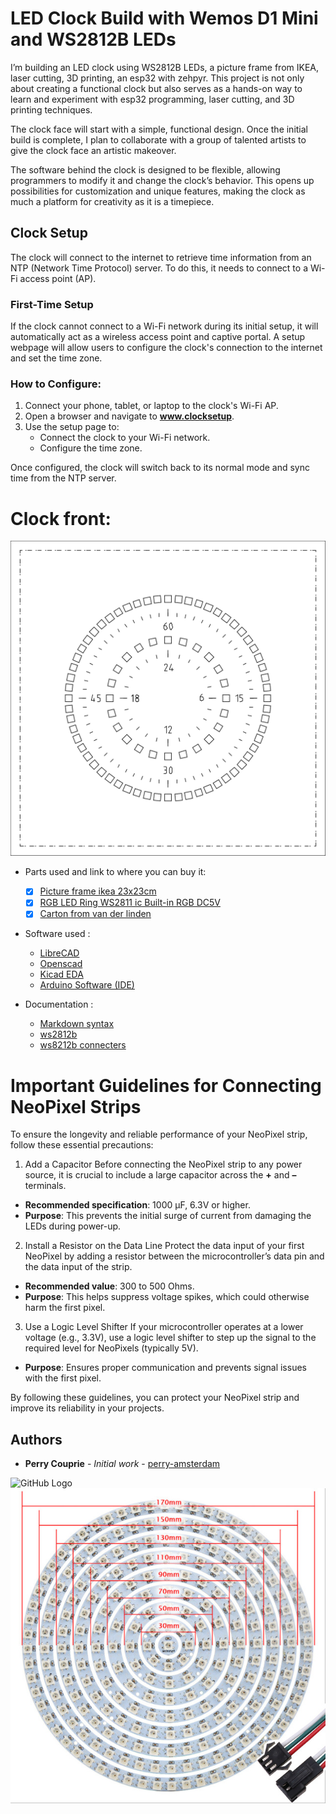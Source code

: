# LED Clock Build with Wemos D1 Mini and WS2812B LEDs

I’m building an LED clock using WS2812B LEDs, a picture frame from IKEA, laser cutting, 3D printing, an esp32 with zehpyr. This project is not only about creating a functional clock but also serves as a hands-on way to learn and experiment with esp32 programming, laser cutting, and 3D printing techniques.

The clock face will start with a simple, functional design. Once the initial build is complete, I plan to collaborate with a group of talented artists to give the clock face an artistic makeover.

The software behind the clock is designed to be flexible, allowing programmers to modify it and change the clock’s behavior. This opens up possibilities for customization and unique features, making the clock as much a platform for creativity as it is a timepiece.
## Clock Setup

The clock will connect to the internet to retrieve time information from an NTP (Network Time Protocol) server. To do this, it needs to connect to a Wi-Fi access point (AP).  

### First-Time Setup
If the clock cannot connect to a Wi-Fi network during its initial setup, it will automatically act as a wireless access point and captive portal. A setup webpage will allow users to configure the clock's connection to the internet and set the time zone.  

### How to Configure:
1. Connect your phone, tablet, or laptop to the clock's Wi-Fi AP.  
2. Open a browser and navigate to **www.clocksetup**.  
3. Use the setup page to:
   - Connect the clock to your Wi-Fi network.  
   - Configure the time zone.  

Once configured, the clock will switch back to its normal mode and sync time from the NTP server.

# Clock front:

![GitHub Logo](images/led-clock-face.svg)

- Parts used and link to where you can buy it: 
    - [x] [Picture frame ikea 23x23cm](https://www.ikea.com/nl/nl/p/sannahed-fotolijst-wit-00459116/)
    - [x] [RGB LED Ring WS2811 ic Built-in RGB DC5V](https://nl.aliexpress.com/item/32808302785.html?spm=a2g0o.productlist.main.3.611d6920dI6tu2&algo_pvid=460d9791-20b6-4035-93b0-249b08dbe596&algo_exp_id=460d9791-20b6-4035-93b0-249b08dbe596-1&pdp_npi=4%40dis%21EUR%218.02%215.29%21%21%218.27%215.45%21%40211b664d17327929306932519eff7c%2112000038357392441%21sea%21NL%213900209338%21ABX&curPageLogUid=iWddPClHIu3S&utparam-url=scene%3Asearch%7Cquery_from%3A)
    - [x] [Carton from van der linden](https://www.vanderlindewebshop.com/nl (clock face))
    
- Software used :
  - [LibreCAD](https://librecad.org/)
  - [Openscad](https://www.openscad.org/)
  - [Kicad EDA](https://www.kicad.org/)
  - [Arduino Software (IDE)](https://www.arduino.cc/en/Main/Software)
 
- Documentation :
  - [Markdown syntax](https://guides.github.com/features/mastering-markdown/)
  - [ws2812b](https://cdn-shop.adafruit.com/datasheets/WS2812B.pdf)
  - [ws8212b connecters](https://www.aliexpress.com/popular/connector-ws2812b.html)

 # Important Guidelines for Connecting NeoPixel Strips

To ensure the longevity and reliable performance of your NeoPixel strip, follow these essential precautions:

1. Add a Capacitor
Before connecting the NeoPixel strip to any power source, it is crucial to include a large capacitor across the **+** and **–** terminals.  
- **Recommended specification**: 1000 µF, 6.3V or higher.  
- **Purpose**: This prevents the initial surge of current from damaging the LEDs during power-up.

2. Install a Resistor on the Data Line
Protect the data input of your first NeoPixel by adding a resistor between the microcontroller’s data pin and the data input of the strip.  
- **Recommended value**: 300 to 500 Ohms.  
- **Purpose**: This helps suppress voltage spikes, which could otherwise harm the first pixel.

3. Use a Logic Level Shifter
If your microcontroller operates at a lower voltage (e.g., 3.3V), use a logic level shifter to step up the signal to the required level for NeoPixels (typically 5V).  
- **Purpose**: Ensures proper communication and prevents signal issues with the first pixel.

By following these guidelines, you can protect your NeoPixel strip and improve its reliability in your projects.

## Authors

* **Perry Couprie** - *Initial work* - [perry-amsterdam](https://github.com/perry-amsterdam)

![GitHub Logo](https://www.ikea.com/nl/nl/images/products/ribba-fotolijst-wit__0638327_PE698851_S4.JPG)
![GitHub Logo](images/ws2812b-leds.jpeg)


